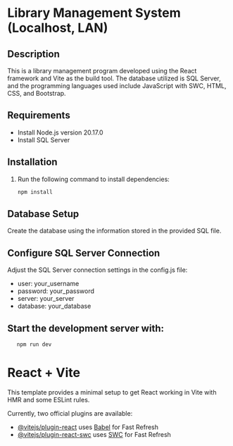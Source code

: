 # Library Management System (Localhost, LAN)

## Description
This is a library management program developed using the React framework and Vite as the build tool. The database utilized is SQL Server, and the programming languages used include JavaScript with SWC, HTML, CSS, and Bootstrap.

## Requirements
- Install Node.js version 20.17.0
- Install SQL Server

## Installation
1. Run the following command to install dependencies:
   ```bash
   npm install
## Database Setup
Create the database using the information stored in the provided SQL file.
## Configure SQL Server Connection
Adjust the SQL Server connection settings in the config.js file:
- user: your_username
- password: your_password
- server: your_server
- database: your_database
## Start the development server with:
```bash
   npm run dev
   ```
# React + Vite

This template provides a minimal setup to get React working in Vite with HMR and some ESLint rules.

Currently, two official plugins are available:

- [@vitejs/plugin-react](https://github.com/vitejs/vite-plugin-react/blob/main/packages/plugin-react/README.md) uses [Babel](https://babeljs.io/) for Fast Refresh
- [@vitejs/plugin-react-swc](https://github.com/vitejs/vite-plugin-react-swc) uses [SWC](https://swc.rs/) for Fast Refresh
